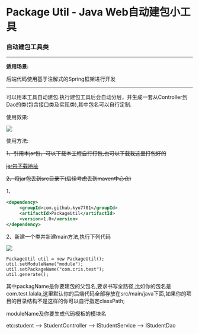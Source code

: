 # Package Util - Java Web自动建包小工具

### 自动建包工具类

---
**适用场景:**

后端代码使用基于注解式的Spring框架进行开发

---

可以用本工具自动建包.执行建包工具后会自动分层，并生成一套从Controller到Dao的类(包含接口类及实现类),其中包名可以自行定制.

使用效果:

![](http://7xwp5w.com1.z0.glb.clouddn.com/packageUtil%E6%95%88%E6%9E%9C%E5%9B%BE.png)

使用方法:

<del>1、引用本jar包，可以下载本工程自行打包,也可以下载我这里打包好的

<del>[jar包下载地址](http://7xwp5w.com1.z0.glb.clouddn.com/PackageUtil.jar)

<del>2、将jar包丢到src目录下(后续考虑丢到maven中心仓)

1、

```xml
<dependency>
     <groupId>com.github.kyo7701</groupId>
     <artifactId>PackageUtil</artifactId>
     <version>1.0</version>
</dependency>
```



2、新建一个类并新建main方法,执行下列代码

![](http://7xwp5w.com1.z0.glb.clouddn.com/%E9%9C%80%E8%A6%81%E6%89%A7%E8%A1%8C%E7%9A%84%E4%BB%A3%E7%A0%81.png)

```
PackageUtil util = new PackageUtil();
util.setModuleName("module");
util.setPackageName("com.cris.test");
util.generate();
```
其中packagName是你要建包的父包名,要求书写全路径,比如你的包名是com.test.lalala,这里默认你的后端代码全部存放在src/main/java下面,如果你的项目的目录结构不是这样的你可以自行指定classPath;

moduleName及你要生成代码模板的模块名 


etc:student --> StudentController 
    --> IStudentService 
	--> IStudentDao 


